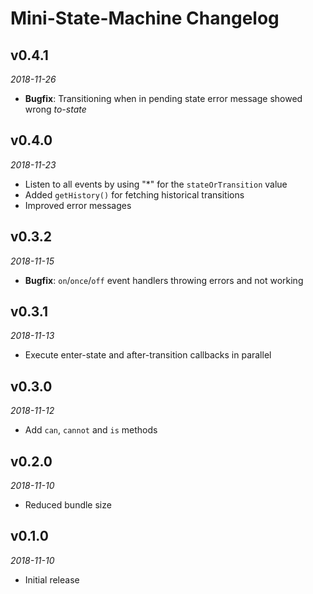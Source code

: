 # Mini-State-Machine Changelog

## v0.4.1
_2018-11-26_

 * **Bugfix**: Transitioning when in pending state error message showed wrong _to-state_

## v0.4.0
_2018-11-23_

 * Listen to all events by using "*" for the `stateOrTransition` value
 * Added `getHistory()` for fetching historical transitions
 * Improved error messages

## v0.3.2
_2018-11-15_

 * **Bugfix**: `on`/`once`/`off` event handlers throwing errors and not working

## v0.3.1
_2018-11-13_

 * Execute enter-state and after-transition callbacks in parallel

## v0.3.0
_2018-11-12_

 * Add `can`, `cannot` and `is` methods

## v0.2.0
_2018-11-10_

 * Reduced bundle size

## v0.1.0
_2018-11-10_

 * Initial release
